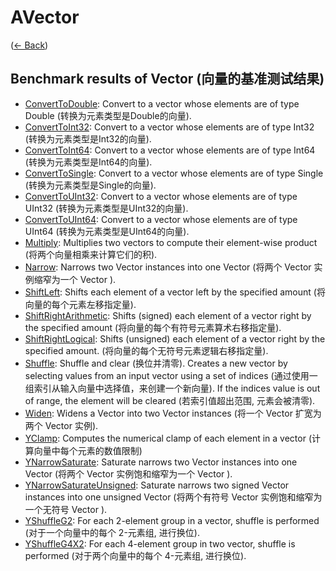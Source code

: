 # AVector
([← Back](../README.md))

## Benchmark results of Vector (向量的基准测试结果)

- [ConvertToDouble](ConvertToDouble.md): Convert to a vector whose elements are of type Double (转换为元素类型是Double的向量).
- [ConvertToInt32](ConvertToSingle.md): Convert to a vector whose elements are of type Int32 (转换为元素类型是Int32的向量).
- [ConvertToInt64](ConvertToDouble.md): Convert to a vector whose elements are of type Int64 (转换为元素类型是Int64的向量).
- [ConvertToSingle](ConvertToSingle.md): Convert to a vector whose elements are of type Single (转换为元素类型是Single的向量).
- [ConvertToUInt32](ConvertToSingle.md): Convert to a vector whose elements are of type UInt32 (转换为元素类型是UInt32的向量).
- [ConvertToUInt64](ConvertToDouble.md): Convert to a vector whose elements are of type UInt64 (转换为元素类型是UInt64的向量).
- [Multiply](Multiply.md): Multiplies two vectors to compute their element-wise product (将两个向量相乘来计算它们的积).
- [Narrow](Narrow.md): Narrows two Vector instances into one Vector  (将两个 Vector 实例缩窄为一个 Vector ).
- [ShiftLeft](ShiftLeft.md): Shifts each element of a vector left by the specified amount (将向量的每个元素左移指定量).
- [ShiftRightArithmetic](ShiftRightArithmetic.md): Shifts (signed) each element of a vector right by the specified amount (将向量的每个有符号元素算术右移指定量).
- [ShiftRightLogical](ShiftRightLogical.md): Shifts (unsigned) each element of a vector right by the specified amount. (将向量的每个无符号元素逻辑右移指定量).
- [Shuffle](Shuffle.md): Shuffle and clear (换位并清零). Creates a new vector by selecting values from an input vector using a set of indices (通过使用一组索引从输入向量中选择值，来创建一个新向量). If the indices value is out of range, the element will be cleared (若索引值超出范围, 元素会被清零).
- [Widen](Widen.md): Widens a Vector into two Vector instances (将一个 Vector 扩宽为两个 Vector 实例).
- [YClamp](YClamp.md): Computes the numerical clamp of each element in a vector (计算向量中每个元素的数值限制)
- [YNarrowSaturate](YNarrowSaturate.md): Saturate narrows two Vector instances into one Vector  (将两个 Vector 实例饱和缩窄为一个 Vector ).
- [YNarrowSaturateUnsigned](YNarrowSaturateUnsigned.md): Saturate narrows two signed Vector instances into one unsigned Vector  (将两个有符号 Vector 实例饱和缩窄为一个无符号 Vector ).
- [YShuffleG2](YShuffleG2.md): For each 2-element group in a vector, shuffle is performed (对于一个向量中的每个 2-元素组, 进行换位).
- [YShuffleG4X2](YShuffleG4X2.md): For each 4-element group in two vector, shuffle is performed (对于两个向量中的每个 4-元素组, 进行换位).

